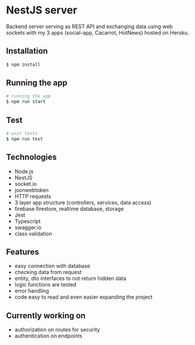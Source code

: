 <h1>NestJS server</h1>
Backend server serving as REST API and exchanging data using web sockets with my 3 apps (social-app, Cacarrot, HotNews) hosted on Heroku.

## Installation

```bash
$ npm install
```

## Running the app

```bash
# running the app
$ npm run start
```
## Test

```bash
# unit tests
$ npm run test
```

<h2>Technologies</h2>
<ul>
  <li>Node.js</li>
  <li>NestJS</li>
  <li>socket.io</li>
  <li>jsonwebtoken</li>

  <li>HTTP requests</li>
  <li>3 layer app structure (controllers, services, data access)</li>
  <li>firebase firestore, realtime database, storage</li>
  <li>Jest</li>
  <li>Typescript</li>
  <li>swagger.io</li>
  <li>class validation</li>
</ul>

<h2>Features</h2>
<ul>
  <li>easy connection with database</li>
  <li>checking data from request</li>
  <li>entity, dto interfaces to not return hidden data</li>
  <li>logic functions are tested</li>

  <li>error handling</li>
  <li>code easy to read and even easier expanding the project</li>
</ul>

<h2>Currently working on</h2>
<ul>
  <li>authorization on routes for security</li>
    <li>authentication on endpoints</li>
</ul>
